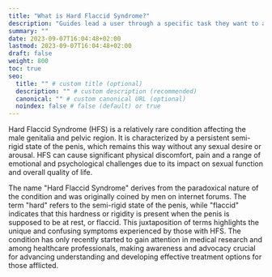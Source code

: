 ```yaml
---
title: "What is Hard Flaccid Syndrome?"
description: "Guides lead a user through a specific task they want to accomplish, often with a sequence of steps."
summary: ""
date: 2023-09-07T16:04:48+02:00
lastmod: 2023-09-07T16:04:48+02:00
draft: false
weight: 800
toc: true
seo:
  title: "" # custom title (optional)
  description: "" # custom description (recommended)
  canonical: "" # custom canonical URL (optional)
  noindex: false # false (default) or true
---
```


Hard Flaccid Syndrome (HFS) is a relatively rare condition affecting the male genitalia and pelvic region. It is characterized by a persistent semi-rigid state of the penis, which remains this way without any sexual desire or arousal. HFS can cause significant physical discomfort, pain and a range of emotional and psychological challenges due to its impact on sexual function and overall quality of life.

The name "Hard Flaccid Syndrome" derives from the paradoxical nature of the condition and was originally coined by men on internet forums. The term "hard" refers to the semi-rigid state of the penis, while "flaccid" indicates that this hardness or rigidity is present when the penis is supposed to be at rest, or flaccid. This juxtaposition of terms highlights the unique and confusing symptoms experienced by those with HFS. The condition has only recently started to gain attention in medical research and among healthcare professionals, making awareness and advocacy crucial for advancing understanding and developing effective treatment options for those afflicted.

